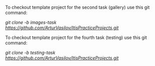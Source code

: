 To checkout template project for the second task (gallery) use this git command:

<i>git clone -b images-task https://github.com/ArturVasilov/ItisPracticeProjects.git</i>




To checkout template project for the fourth task (testing) use this git command:

<i>git clone -b testing-task https://github.com/ArturVasilov/ItisPracticeProjects.git</i>
